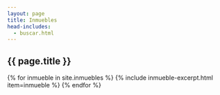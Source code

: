 ```yaml
---
layout: page
title: Inmuebles
head-includes:
  - buscar.html
---
```


## {{ page.title }}

<div id="listado-inmuebles" class="flex">

{% for inmueble in site.inmuebles %}
{% include inmueble-excerpt.html item=inmueble %}
{% endfor %}


</div>
